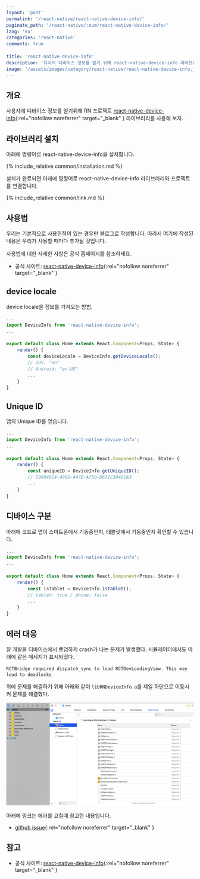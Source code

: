 ```yaml
---
layout: 'post'
permalink: '/react-native/react-native-device-info/'
paginate_path: '/react-native/:num/react-native-device-info/'
lang: 'ko'
categories: 'react-native'
comments: true

title: 'react-native-device-info'
description: '유저의 디바이스 정보를 얻기 위해 react-native-device-info 라이브러리를 사용해보자'
image: '/assets/images/category/react-native/react-native-device-info.jpg'
---
```



## 개요
사용자에 디바이스 정보를 얻기위해 RN 프로젝트 [react-native-device-info](https://github.com/rebeccahughes/react-native-device-info){:rel="nofollow noreferrer" target="_blank" } 라이브러리를 사용해 보자.

## 라이브러리 설치
아래에 명령어로 react-native-device-info을 설치합니다.

{% include_relative common/installation.md %}

설치가 완료되면 아래에 명령어로 react-native-device-info 라이브러리와 프로젝트를 연결합니다.

{% include_relative common/link.md %}

## 사용법
우리는 기본적으로 사용한적이 있는 경우만 블로그로 작성합니다. 따라서 여기에 작성된 내용은 우리가 사용할 때마다 추가될 것입니다.

사용법에 대한 자세한 사항은 공식 홈페이지를 참조하세요.
- 공식 사이트: [react-native-device-info](https://github.com/rebeccahughes/react-native-device-info){:rel="nofollow noreferrer" target="_blank" }

## device locale
device locale을 정보를 가져오는 방법.

```js
...
import DeviceInfo from 'react-native-device-info';
...

export default class Home extends React.Component<Props, State> {
    render() {
        const deviceLocale = DeviceInfo.getDeviceLocale();
        // iOS: "en"
        // Android: "en-US"
        ...
    }
}
```

## Unique ID
앱의 Unique ID를 얻습니다.

```js
...
import DeviceInfo from 'react-native-device-info';
...

export default class Home extends React.Component<Props, State> {
    render() {
        const uniqueID = DeviceInfo.getUniqueID();
        // E98948E4-498D-447B-A750-D632C30461A3
        ...
    }
}
```

## 디바이스 구분
아래에 코드로 앱이 스마트폰에서 기동중인지, 태블릿에서 기동중인지 확인할 수 있습니다.

```js
...
import DeviceInfo from 'react-native-device-info';
...

export default class Home extends React.Component<Props, State> {
    render() {
        const isTablet = DeviceInfo.isTablet();
        // tablet: true / phone: false
        ...
    }
}
```


## 에러 대응
잘 개발을 디바이스에서 랜덤하게 crash가 나는 문제가 발생했다. 시뮬레이터에서도 아래에 같은 메세지가 표시되었다.

```
RCTBridge required dispatch_sync to load RCTDevLoadingView. This may lead to deadlocks
```

위에 문제를 해결하기 위해 아래와 같이 ```libRNDeviceInfo.a```를 제일 하단으로 이동시켜 문제를 해결했다.

![RCTBridge required dispatch_sync to load RCTDevLoadingView. error](/assets/images/category/react-native/react-native-device-info/error.png)

아래에 링크는 에러를 고칠때 참고한 내용입니다.

- [github issue](https://github.com/rebeccahughes/react-native-device-info/issues/260#issuecomment-366835600){:rel="nofollow noreferrer" target="_blank" }

## 참고
- 공식 사이트: [react-native-device-info](https://github.com/rebeccahughes/react-native-device-info){:rel="nofollow noreferrer" target="_blank" }